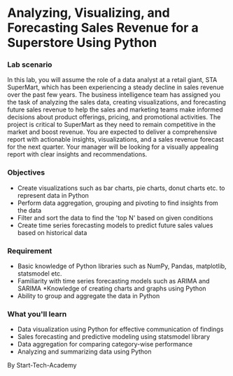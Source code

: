 # Analyzing, Visualizing, and Forecasting Sales Revenue for a Superstore Using Python
### Lab scenario
In this lab, you will assume the role of a data analyst at a retail giant, STA SuperMart, which has been experiencing a steady decline in sales revenue over the past few years. The business intelligence team has assigned you the task of analyzing the sales data, creating visualizations, and forecasting future sales revenue to help the sales and marketing teams make informed decisions about product offerings, pricing, and promotional activities. The project is critical to SuperMart as they need to remain competitive in the market and boost revenue. You are expected to deliver a comprehensive report with actionable insights, visualizations, and a sales revenue forecast for the next quarter. Your manager will be looking for a visually appealing report with clear insights and recommendations.

### Objectives
* Create visualizations such as bar charts, pie charts, donut charts etc. to represent data in Python
* Perform data aggregation, grouping and pivoting to find insights from the data
* Filter and sort the data to find the 'top N' based on given conditions
* Create time series forecasting models to predict future sales values based on historical data

### Requirement
* Basic knowledge of Python libraries such as NumPy, Pandas, matplotlib, statsmodel etc.
* Familiarity with time series forecasting models such as ARIMA and SARIMA
*Knowledge of creating charts and graphs using Python
* Ability to group and aggregate the data in Python

### What you'll learn
* Data visualization using Python for effective communication of findings
* Sales forecasting and predictive modeling using statsmodel library
* Data aggregation for comparing category-wise performance
* Analyzing and summarizing data using Python

By Start-Tech-Academy
